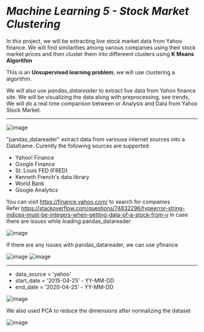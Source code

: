 # *Machine Learning 5 - Stock Market Clustering*

In this project, we will be extracting live stock market data from Yahoo finance. We will find similarities among various companies using their stock market prices and then cluster them into differeent clusters using **K Means Algorithm**
<br>

This is an **Unsupervised learning problem**, we will use clustering a algorithm.

We will also use *pandas_datareader* to extract live data from Yahoo finance site.
We will be visualizing the data along with preprocessing, see trends, We will do a real time comparison between or Analysis and Data from Yahoo Stock Market.

------------------------------------------------------------------------------------------------------------------------------------------------------------

![image](https://user-images.githubusercontent.com/112689649/211175557-1e43909c-1948-46dc-9228-cad85bbfed09.png)

"pandas_datareader" extract data from variouse internet sources into a Dataframe. Curently the following sources are supported

* Yahoo! Finance
* Google Finance
* St. Louis FED (FRED)
* Kenneth French's data library
* World Bank
* Google Analytics


You can visit https://finance.yahoo.com/ to search for companies<br>
Refer https://stackoverflow.com/questions/74832296/typeerror-string-indices-must-be-integers-when-getting-data-of-a-stock-from-y in case there are issues while loading pandas_datareader

![image](https://user-images.githubusercontent.com/112689649/211181396-a067e95e-dfba-4961-a97a-6ed76d4a7fdf.png)


If there are any issues with pandas_datareader, we can use yfinance

![image](https://user-images.githubusercontent.com/112689649/211180738-0267c497-510f-437f-a7da-c480486b61fb.png)
![image](https://user-images.githubusercontent.com/112689649/211180718-55cd893c-a811-4787-91a6-8bc6dee077cd.png)


-------------------------------------------------------------------------------------------------------------------------------------------------------

* data_source = 'yahoo'
* start_date = '2015-04-25' - YY-MM-DD
* end_date = '2020-04-25' - YY-MM-DD

![image](https://user-images.githubusercontent.com/112689649/211184856-73eaf084-cb32-4fcc-8886-b318e8d16a94.png)


We also used PCA to reduce the dimensions after normalizing the dataset

![image](https://user-images.githubusercontent.com/112689649/211185153-8a6f06eb-b620-459e-8f48-fd2767dc9095.png)

